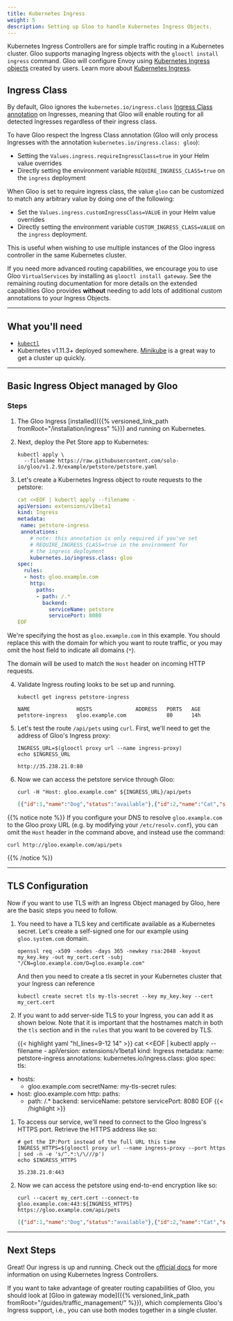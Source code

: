 ```yaml
---
title: Kubernetes Ingress 
weight: 5
description: Setting up Gloo to handle Kubernetes Ingress Objects.
---
```


Kubernetes Ingress Controllers are for simple traffic routing in a Kubernetes cluster. Gloo supports managing Ingress objects with the `glooctl install ingress` command. Gloo will configure Envoy using [Kubernetes Ingress objects](https://kubernetes.io/docs/concepts/services-networking/ingress/) created by users. Learn more about [Kubernetes Ingress](https://www.solo.io/solutions/solutions-kubernetes-ingress/).

## Ingress Class

By default, Gloo ignores the `kubernetes.io/ingress.class` [Ingress Class annotation](https://github.com/kubernetes/ingress-gce/blob/master/docs/faq/README.md#how-do-i-run-multiple-ingress-controllers-in-the-same-cluster) on Ingresses, meaning that Gloo will enable routing for all detected Ingresses regardless of their ingress class.

To have Gloo respect the Ingress Class annotation (Gloo will only process Ingresses with the annotation `kubernetes.io/ingress.class: gloo`):

* Setting the `Values.ingress.requireIngressClass=true` in your Helm value overrides
* Directly setting the environment variable `REQUIRE_INGRESS_CLASS=true` on the `ingress` deployment


When Gloo is set to require ingress class, the value `gloo` can be customized to match any arbitrary value by doing one of the following:

* Set the `Values.ingress.customIngressClass=VALUE` in your Helm value overrides
* Directly setting the environment variable `CUSTOM_INGRESS_CLASS=VALUE` on the `ingress` deployment.

This is useful when wishing to use multiple instances of the Gloo ingress controller in the same Kubernetes cluster. 


If you need more advanced routing capabilities, we encourage you to use Gloo `VirtualServices` by installing as `glooctl install gateway`. See the remaining routing documentation for more details on the extended capabilities Gloo provides **without** needing to add lots of additional custom annotations to your Ingress Objects.

---

## What you'll need

* [`kubectl`](https://kubernetes.io/docs/tasks/tools/install-kubectl/)
* Kubernetes v1.11.3+ deployed somewhere. [Minikube](https://kubernetes.io/docs/tasks/tools/install-minikube/) is a
great way to get a cluster up quickly.

---

## Basic Ingress Object managed by Gloo

### Steps

1. The Gloo Ingress [installed]({{% versioned_link_path fromRoot="/installation/ingress" %}}) and running on Kubernetes.

2. Next, deploy the Pet Store app to Kubernetes:

    ```shell
    kubectl apply \
      --filename https://raw.githubusercontent.com/solo-io/gloo/v1.2.9/example/petstore/petstore.yaml
    ```

3. Let's create a Kubernetes Ingress object to route requests to the petstore:

    ```yaml
    cat <<EOF | kubectl apply --filename -
    apiVersion: extensions/v1beta1
    kind: Ingress
    metadata:
     name: petstore-ingress
     annotations:
        # note: this annotation is only required if you've set 
        # REQUIRE_INGRESS_CLASS=true in the environment for 
        # the ingress deployment
        kubernetes.io/ingress.class: gloo
    spec:
      rules:
      - host: gloo.example.com
        http:
          paths:
          - path: /.*
            backend:
              serviceName: petstore
              servicePort: 8080
    EOF
    ```

We're specifying the host as `gloo.example.com` in this example. You should replace this with the domain for which you want to route traffic, or you may omit the host field to indicate all domains (`*`).

The domain will be used to match the `Host` header on incoming HTTP requests.


4. Validate Ingress routing looks to be set up and running.

    ```shell
    kubectl get ingress petstore-ingress
    ```

    ```noop
    NAME               HOSTS              ADDRESS   PORTS   AGE
    petstore-ingress   gloo.example.com             80      14h
    ```

5. Let's test the route `/api/pets` using `curl`. First, we'll need to get the address of Gloo's Ingress proxy:


    ```shell
    INGRESS_URL=$(glooctl proxy url --name ingress-proxy)
    echo $INGRESS_URL
    ```

    ```shell
    http://35.238.21.0:80
    ```
    
6. Now we can access the petstore service through Gloo:

    ```shell
    curl -H "Host: gloo.example.com" ${INGRESS_URL}/api/pets
    ```

    ```json
    [{"id":1,"name":"Dog","status":"available"},{"id":2,"name":"Cat","status":"pending"}]
    ```
   
{{% notice note %}}
If you configure your DNS to resolve `gloo.example.com` to the Gloo proxy URL (e.g. by modifying your `/etc/resolv.conf`), you can omit the `Host` header in the command above, and instead use the command:
       
```shell script
curl http://gloo.example.com/api/pets
```
    
{{% /notice %}}

---

## TLS Configuration

Now if you want to use TLS with an Ingress Object managed by Gloo, here are the basic steps you need to follow.

1. You need to have a TLS key and certificate available as a Kubernetes secret. Let's create a self-signed one for our
example using `gloo.system.com` domain.

    ```shell
    openssl req -x509 -nodes -days 365 -newkey rsa:2048 -keyout my_key.key -out my_cert.cert -subj "/CN=gloo.example.com/O=gloo.example.com"
    ```

    And then you need to create a tls secret in your Kubernetes cluster that your Ingress can reference

    ```shell
    kubectl create secret tls my-tls-secret --key my_key.key --cert my_cert.cert
    ```

1. If you want to add server-side TLS to your Ingress, you can add it as shown below. Note that it is important that the hostnames match in both the `tls` section and in the `rules` that you want to be covered by TLS.

    {{< highlight yaml "hl_lines=9-12 14" >}}
cat <<EOF | kubectl apply --filename -
apiVersion: extensions/v1beta1
kind: Ingress
metadata:
  name: petstore-ingress
  annotations:
    kubernetes.io/ingress.class: gloo
spec:
  tls:
  - hosts:
    - gloo.example.com
    secretName: my-tls-secret
  rules:
  - host: gloo.example.com
    http:
      paths:
      - path: /.*
        backend:
          serviceName: petstore
          servicePort: 8080
EOF
    {{< /highlight >}}


1. To access our service, we'll need to connect to the Gloo Ingress's HTTPS port. Retrieve the HTTPS address like so:


    ```shell
    # get the IP:Port instead of the full URL this time
    INGRESS_HTTPS=$(glooctl proxy url --name ingress-proxy --port https | sed -n -e 's/^.*:\/\///p')
    echo $INGRESS_HTTPS
    ```

    ```shell
    35.238.21.0:443
    ```
        
1. Now we can access the petstore using end-to-end encryption like so:
    
    ```shell
    curl --cacert my_cert.cert --connect-to gloo.example.com:443:${INGRESS_HTTPS} https://gloo.example.com/api/pets
    ```

    ```json
    [{"id":1,"name":"Dog","status":"available"},{"id":2,"name":"Cat","status":"pending"}]
    ```

---

## Next Steps

Great! Our ingress is up and running. Check out the [official docs](https://kubernetes.io/docs/concepts/services-networking/ingress) for more information on using Kubernetes Ingress Controllers.

If you want to take advantage of greater routing capabilities of Gloo, you should look at [Gloo in gateway mode]({{% versioned_link_path fromRoot="/guides/traffic_management/" %}}), which complements Gloo's Ingress support, i.e., you can use both modes together in a single cluster. 
